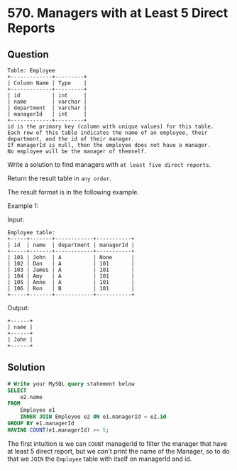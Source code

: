 # 570. Managers with at Least 5 Direct Reports

## Question

```
Table: Employee
+-------------+---------+
| Column Name | Type    |
+-------------+---------+
| id          | int     |
| name        | varchar |
| department  | varchar |
| managerId   | int     |
+-------------+---------+
id is the primary key (column with unique values) for this table.
Each row of this table indicates the name of an employee, their department, and the id of their manager.
If managerId is null, then the employee does not have a manager.
No employee will be the manager of themself.
```

Write a solution to find managers with `at least five direct reports`.

Return the result table in `any order`.

The result format is in the following example.
 

Example 1:

Input: 
```
Employee table:
+-----+-------+------------+-----------+
| id  | name  | department | managerId |
+-----+-------+------------+-----------+
| 101 | John  | A          | None      |
| 102 | Dan   | A          | 101       |
| 103 | James | A          | 101       |
| 104 | Amy   | A          | 101       |
| 105 | Anne  | A          | 101       |
| 106 | Ron   | B          | 101       |
+-----+-------+------------+-----------+
```
Output: 
```
+------+
| name |
+------+
| John |
+------+
```

## Solution
```sql
# Write your MySQL query statement below
SELECT
    e2.name
FROM
    Employee e1
    INNER JOIN Employee e2 ON e1.managerId = e2.id
GROUP BY e1.managerId
HAVING COUNT(e1.managerId) >= 5;
```

The first intuition is we can `COUNT` managerId to filter the manager that have at least 5 direct report, but we can't print the name of the Manager, so to do that we `JOIN` the `Employee` table with itself on managerId and id.